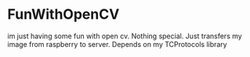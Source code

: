 # FunWithOpenCV
im just having some fun with open cv. Nothing special.
Just transfers my image from raspberry to server. 
Depends on my TCProtocols library
